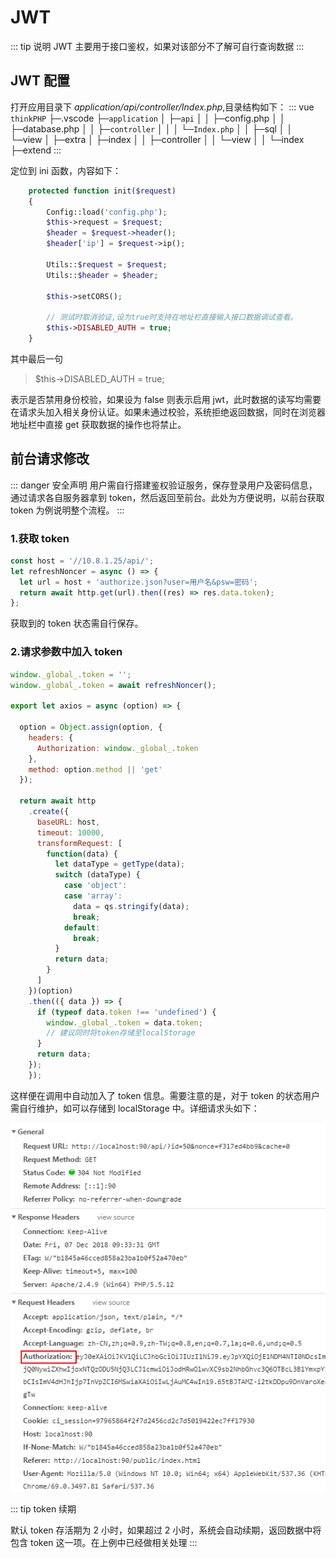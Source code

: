 # JWT

::: tip 说明
JWT 主要用于接口鉴权，如果对该部分不了解可自行查询数据
:::

## JWT 配置

打开应用目录下 _application/api/controller/Index.php_,目录结构如下：
::: vue
`thinkPHP`
├─.vscode
├─`application`
│ ├─`api`
│ │ ├─config.php
│ │ ├─database.php
│ │ ├─`controller`
│ │ │ └─`Index.php`
│ │ ├─sql
│ │ └─view
│ ├─extra
│ ├─index
│ │ ├─controller
│ │ └─view
│ │ └─index
├─extend
:::

定位到 ini 函数，内容如下：

```php
    protected function init($request)
    {
        Config::load('config.php');
        $this->request = $request;
        $header = $request->header();
        $header['ip'] = $request->ip();

        Utils::$request = $request;
        Utils::$header = $header;

        $this->setCORS();

        // 测试时取消验证,设为true时支持在地址栏直接输入接口数据调试查看。
        $this->DISABLED_AUTH = true;
    }
```

其中最后一句

> \$this->DISABLED_AUTH = true;

表示是否禁用身份校验，如果设为 false 则表示启用 jwt，此时数据的读写均需要在请求头加入相关身份认证。如果未通过校验，系统拒绝返回数据，同时在浏览器地址栏中直接 get 获取数据的操作也将禁止。

## 前台请求修改

::: danger 安全声明
用户需自行搭建鉴权验证服务，保存登录用户及密码信息，通过请求各自服务器拿到 token，然后返回至前台。此处为方便说明，以前台获取 token 为例说明整个流程。
:::

### 1.获取 token

```js
const host = '//10.8.1.25/api/';
let refreshNoncer = async () => {
  let url = host + 'authorize.json?user=用户名&psw=密码';
  return await http.get(url).then((res) => res.data.token);
};
```

获取到的 token 状态需自行保存。

### 2.请求参数中加入 token

```js
window._global_.token = '';
window._global_.token = await refreshNoncer();

export let axios = async (option) => {

  option = Object.assign(option, {
    headers: {
      Authorization: window._global_.token
    },
    method: option.method || 'get'
  });

  return await http
    .create({
      baseURL: host,
      timeout: 10000,
      transformRequest: [
        function(data) {
          let dataType = getType(data);
          switch (dataType) {
            case 'object':
            case 'array':
              data = qs.stringify(data);
              break;
            default:
              break;
          }
          return data;
        }
      ]
    })(option)
    .then(({ data }) => {
      if (typeof data.token !== 'undefined') {
        window._global_.token = data.token;
        // 建议同时将token存储至localStorage
      }
      return data;
    });
    });
```

这样便在调用中自动加入了 token 信息。需要注意的是，对于 token 的状态用户需自行维护，如可以存储到 localStorage 中。详细请求头如下：

![img](../guide/img/config_02.png)

::: tip token 续期

默认 token 存活期为 2 小时，如果超过 2 小时，系统会自动续期，返回数据中将包含 token 这一项。在上例中已经做相关处理
:::
